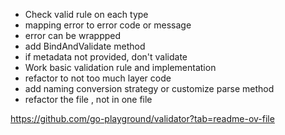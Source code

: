 - Check valid rule on each type
- mapping error to error code or message
- error can be wrappped
- add BindAndValidate method
- if metadata not provided, don't validate
- Work basic validation rule and implementation
- refactor to not too much layer code
- add naming conversion strategy or customize parse method
- refactor the file , not in one file


https://github.com/go-playground/validator?tab=readme-ov-file